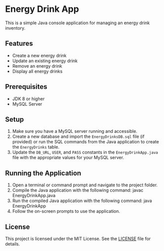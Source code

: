 # Energy Drink App

This is a simple Java console application for managing an energy drink inventory.

## Features

- Create a new energy drink
- Update an existing energy drink
- Remove an energy drink
- Display all energy drinks

## Prerequisites

- JDK 8 or higher
- MySQL Server

## Setup

1. Make sure you have a MySQL server running and accessible.
2. Create a new database and import the `EnergyDrinksDB.sql` file (if provided) or run the SQL commands from the Java application to create the `EnergyDrinks` table.
3. Update the `DB_URL`, `USER`, and `PASS` constants in the `EnergyDrinkApp.java` file with the appropriate values for your MySQL server.

## Running the Application

1. Open a terminal or command prompt and navigate to the project folder.
2. Compile the Java application with the following command: javac EnergyDrinkApp.java
3. Run the compiled Java application with the following command: java EnergyDrinkApp
4. Follow the on-screen prompts to use the application.

## License

This project is licensed under the MIT License. See the [LICENSE](LICENSE) file for details.

